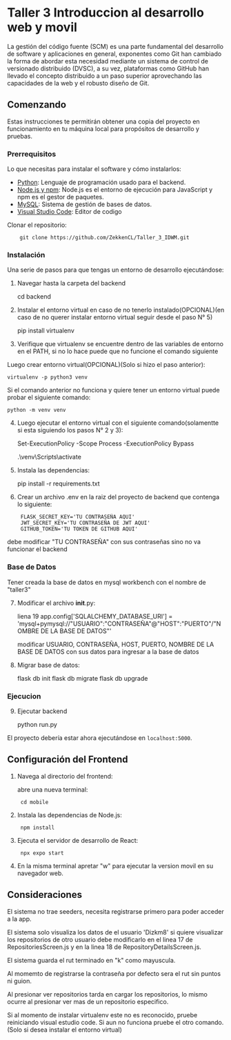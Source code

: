 # Taller 3 Introduccion al desarrollo web y movil

La gestión del código fuente (SCM) es una parte
fundamental del desarrollo de software y
aplicaciones en general, exponentes como Git han
cambiado la forma de abordar esta necesidad
mediante un sistema de control de versionado
distribuido (DVSC), a su vez, plataformas como
GitHub han llevado el concepto distribuido a un
paso superior aprovechando las capacidades de la
web y el robusto diseño de Git.

## Comenzando

Estas instrucciones te permitirán obtener una copia del proyecto en funcionamiento en tu máquina local para propósitos de desarrollo y pruebas.

### Prerrequisitos

Lo que necesitas para instalar el software y cómo instalarlos:

- [Python](https://www.python.org/downloads/): Lenguaje de programación usado para el backend.
- [Node.js y npm](https://nodejs.org/en/download/): Node.js es el entorno de ejecución para JavaScript y npm es el gestor de paquetes.
- [MySQL](https://dev.mysql.com/downloads/installer/): Sistema de gestión de bases de datos.
- [Visual Studio Code](https://code.visualstudio.com/download): Editor de codigo

Clonar el repositorio:

        git clone https://github.com/ZekkenCL/Taller_3_IDWM.git

### Instalación

Una serie de pasos para que tengas un entorno de desarrollo ejecutándose:

1. Navegar hasta la carpeta del backend
    
    cd backend

2. Instalar el entorno virtual en caso de no tenerlo instalado(OPCIONAL)(en caso de no querer instalar entorno virtual seguir desde el paso N° 5)

    pip install virtualenv

3. Verifique que virtualenv se encuentre dentro de las variables de entorno en el PATH, si no lo hace puede que no funcione el comando siguiente

Luego crear entorno virtual(OPCIONAL)(Solo si hizo el paso anterior):

    virtualenv -p python3 venv

Si el comando anterior no funciona y quiere tener un entorno virtual puede probar el siguiente comando:

    python -m venv venv

4. Luego ejecutar el entorno virtual con el siguiente comando(solamentte si esta siguiendo los pasos N° 2 y 3):

    Set-ExecutionPolicy -Scope Process -ExecutionPolicy Bypass

    .\venv\Scripts\activate


5. Instala las dependencias:

    pip install -r requirements.txt

6. Crear un archivo .env en la raiz del proyecto de backend que contenga lo siguiente:

        FLASK_SECRET_KEY='TU CONTRASEÑA AQUI'
        JWT_SECRET_KEY='TU CONTRASEÑA DE JWT AQUI'
        GITHUB_TOKEN='TU TOKEN DE GITHUB AQUI'

debe modificar "TU CONTRASEÑA" con sus contraseñas sino no va funcionar el backend

### Base de Datos

Tener creada la base de datos en mysql workbench con el nombre de "taller3"

7. Modificar el archivo __init__.py:

    liena 19 app.config['SQLALCHEMY_DATABASE_URI'] = 'mysql+pymysql://"USUARIO":"CONTRASEÑA"@"HOST":"PUERTO"/"NOMBRE DE LA BASE DE DATOS"'

    modificar USUARIO, CONTRASEÑA, HOST, PUERTO, NOMBRE DE LA BASE DE DATOS con sus datos para ingresar a la base de datos

8. Migrar base de datos:

    flask db init
    flask db migrate
    flask db upgrade

### Ejecucion

9. Ejecutar backend

    python run.py

El proyecto debería estar ahora ejecutándose en `localhost:5000`.

## Configuración del Frontend

1. Navega al directorio del frontend:

    abre una nueva terminal:

        cd mobile

2. Instala las dependencias de Node.js:

        npm install

3. Ejecuta el servidor de desarrollo de React:

        npx expo start
        
4. En la misma terminal apretar "w" para ejecutar la version movil en su navegador web.


## Consideraciones

El sistema no trae seeders, necesita registrarse primero para poder acceder a la app.

El sistema solo visualiza los datos de el usuario 'Dizkm8' si quiere visualizar los repositorios de otro usuario debe modificarlo en el linea 17 de RepositoriesScreen.js y en la linea 18 de RepositoryDetailsScreen.js.

El sistema guarda el rut terminado en "k" como mayuscula.

Al momemto de registrarse la contraseña por defecto sera el rut sin puntos ni guion.

Al presionar ver repositorios tarda en cargar los repositorios, lo mismo ocurre al presionar ver mas de un repositorio especifico.

Si al momento de instalar virtualenv este no es reconocido, pruebe reiniciando visual estudio code. Si aun no funciona pruebe el otro comando.(Solo si desea instalar el entorno virtual)
